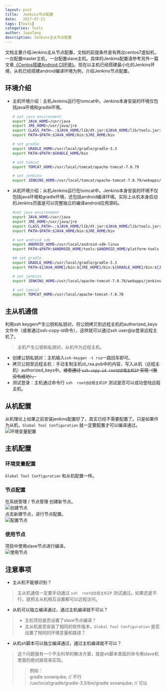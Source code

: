```yaml
---
layout: post  
title:  Jenkins节点配置  
date:   2017-07-21 
tags: [Tools]  
categories: Tools  
author: JayaTang  
description: Jenkins主从节点配置 
---
```

文档主要介绍Jenkins主从节点配置，文档的前提条件是有两台centos7虚拟机，一台配置master主机，一台配置slave主机。具体的Jenkins配置请参考另外一篇文章[《Centos搭建Android CI环境》](https://tangjianye.github.io/android/2017/05/23/android-centos-jenkins)。现在以主机已经搭建最小化的Jenkins环境，从机已经搭建android编译环境为例，介绍Jenkins节点配置。 

## 环境介绍
- 主机环境介绍：主机Jenkins运行在tomcat中。Jenkins本身安装的环境仅包括java环境和gradle环境。
  ```bash
  # set java environment
  export JAVA_HOME=/usr/java
  export JRE_HOME=/usr/java/jre
  export CLASS_PATH=.:$JAVA_HOME/lib/dt.jar:$JAVA_HOME/lib/tools.jar:$JRE_HOME/lib
  export PATH=$PATH:$JAVA_HOME/bin:$JRE_HOME/bin

  # set gradle
  export GRADLE_HOME=/usr/local/gradle/gradle-3.3
  export PATH=$PATH:$GRADLE_HOME/bin

  # set tomcat
  export TOMCAT_HOME=/usr/local/tomcat/apache-tomcat-7.0.79

  # set jenkins
  export JENKINS_HOME=/usr/local/tomcat/apache-tomcat-7.0.79/webapps/jenkins
  ```
- 从机环境介绍：从机Jenkins运行在tomcat中。Jenkins本身安装的环境不仅包括java环境和gradle环境，还包括android编译环境。实际上从机本身启动的Jenkins页面是可以完整独立的编译android应用源码。
  ```bash
  #set java environment 
  export JAVA_HOME=/usr/java
  export JRE_HOME=/usr/java/jre
  export CLASS_PATH=.:$JAVA_HOME/lib/dt.jar:$JAVA_HOME/lib/tools.jar:$JRE_HOME/lib
  export PATH=$PATH:$JAVA_HOME/bin:$JRE_HOME/bin
  
  # set android sdk
  export ANDROID_HOME=/usr/local/android-sdk-linux
  export PATH=$PATH:$ANDROID_HOME/tools:$ANDROID_HOME/platform-tools
  
  ## set gradle
  export GRADLE_HOME=/usr/local/gradle/gradle-3.3
  export PATH=${JAVA_HOME}/bin:${JRE_HOME}/bin:${GRADLE_HOME}/bin:${JAVA_HOME}:${PATH}
  
  # set jenkins
  export JENKINS_HOME=/usr/local/apache-tomcat-7.0.78/webapps/jenkins
  
  # set tomcat
  export TOMCAT_HOME=/usr/local/apache-tomcat-7.0.78
  ```

## 主从机通信
利用ssh keygen产生公钥和私钥对，将公钥拷贝到远程主机的authorized_keys文件中（或者通过ssh-copy-id命令），这样就可以通过ssh user@ip登录远程主机了。
> 主机产生公钥和私钥对，从机作为远程主机。  

- 创建公钥私钥对：主机输入`ssh-keygen -t rsa`一路回车即可。
- 拷贝公钥至远程主机：手动复制主机id_rsa.pub中的内容，写入从机（远程主机）authorized_keys中。~~或者通过 `ssh-copy-id root@远程主机IP` 实现（我没有成功）。~~
- 测试登录：主机通过命令行 `ssh  root@远程主机IP` 测试是否可以成功登陆远程主机。

## 从机配置
从机理论上如果之前安装jenkins配置好了，其实已经不需要配置了。只是如果作为从机，`Global Tool Configuration` 就一定要配置才可以编译通过。 
![环境变量配置](/assets/img/jenkins-master-slave/slave.png)  


## 主机配置

### 环境变量配置
`Global Tool Configuration` 和从机配置一样。   

### 节点配置    
在系统管理 / 节点管理 创建新节点。      
![创建节点](/assets/img/jenkins-master-slave/master-node.png)   
点击新建节点，进行节点配置。       
![配置节点](/assets/img/jenkins-master-slave/master.png)    

### 使用节点
项目中使用slave节点进行编译。   
![使用节点](/assets/img/jenkins-master-slave/configs.png)   

## 注意事项

- 主从机不能够识别？
> 主从机通信一定要手动通过 `ssh  root@远程主机IP` 测试通过。如果还是不行，就把主从机相互设置都可以远程访问。

- 从机可以独立编译通过，通过主机编译就不可以？
 > - 主机项目是否设置了slave节点编译？
 > - 主从机是否安装了相同的软件版本，`Global Tool Configuration` 是否设置了相同的环境变量和路径？

- 从机sh脚本可以独立编译通过，通过主机编译就不可以？
> 这个问题我有一个不太科学的解决方案，就是sh脚本里面的命令用slave机里面的绝对路径来实现。
>    >   例如：   
>    >   gradle sonarqube;  // 不行     
>    >   /usr/local/gradle/gradle-3.3/bin/gradle sonarqube;   // 可以